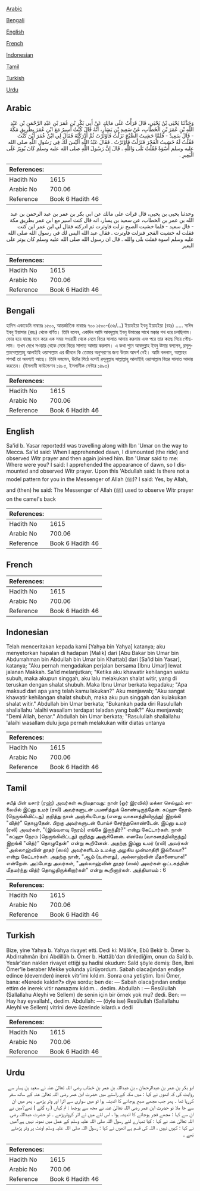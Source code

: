 [Arabic](#arabic)

[Bengali](#bengali)

[English](#english)

[French](#french)

[Indonesian](#indonesian)

[Tamil](#tamil)

[Turkish](#turkish)

[Urdu](#urdu)

## Arabic


<div dir="rtl" lang="ar" style={{fontSize:'larger',backgroundColor:'#f8f9fa',padding:20}}>
وَحَدَّثَنَا يَحْيَى بْنُ يَحْيَى، قَالَ قَرَأْتُ عَلَى مَالِكٍ عَنْ أَبِي بَكْرِ بْنِ عُمَرَ بْنِ عَبْدِ الرَّحْمَنِ بْنِ عَبْدِ اللَّهِ بْنِ عُمَرَ بْنِ الْخَطَّابِ، عَنْ سَعِيدِ بْنِ يَسَارٍ، أَنَّهُ قَالَ كُنْتُ أَسِيرُ مَعَ ابْنِ عُمَرَ بِطَرِيقِ مَكَّةَ - قَالَ سَعِيدٌ - فَلَمَّا خَشِيتُ الصُّبْحَ نَزَلْتُ فَأَوْتَرْتُ ثُمَّ أَدْرَكْتُهُ فَقَالَ لِي ابْنُ عُمَرَ أَيْنَ كُنْتَ فَقُلْتُ لَهُ خَشِيتُ الْفَجْرَ فَنَزَلْتُ فَأَوْتَرْتُ ‏.‏ فَقَالَ عَبْدُ اللَّهِ أَلَيْسَ لَكَ فِي رَسُولِ اللَّهِ صلى الله عليه وسلم أُسْوَةٌ فَقُلْتُ بَلَى وَاللَّهِ ‏.‏ قَالَ إِنَّ رَسُولَ اللَّهِ صلى الله عليه وسلم كَانَ يُوتِرُ عَلَى الْبَعِيرِ ‏.‏
</div>
<div style={{backgroundColor:'#f8f9fa',padding:20, marginBottom: 10}}><table> <thead> <tr> <th>References:</th> <th></th> </tr> </thead> <tbody><tr><td>Hadith No</td><td>1615</td></tr><tr><td>Arabic No</td><td>700.06</td></tr><tr><td>Reference</td><td>Book 6 Hadith 46</td></tr></tbody></table></div>


<div dir="rtl" lang="ar" style={{fontSize:'larger',backgroundColor:'#f8f9fa',padding:20}}>
وحدثنا يحيى بن يحيى، قال قرات على مالك عن ابي بكر بن عمر بن عبد الرحمن بن عبد الله بن عمر بن الخطاب، عن سعيد بن يسار، انه قال كنت اسير مع ابن عمر بطريق مكة - قال سعيد - فلما خشيت الصبح نزلت فاوترت ثم ادركته فقال لي ابن عمر اين كنت فقلت له خشيت الفجر فنزلت فاوترت . فقال عبد الله اليس لك في رسول الله صلى الله عليه وسلم اسوة فقلت بلى والله . قال ان رسول الله صلى الله عليه وسلم كان يوتر على البعير
</div>
<div style={{backgroundColor:'#f8f9fa',padding:20, marginBottom: 10}}><table> <thead> <tr> <th>References:</th> <th></th> </tr> </thead> <tbody><tr><td>Hadith No</td><td>1615</td></tr><tr><td>Arabic No</td><td>700.06</td></tr><tr><td>Reference</td><td>Book 6 Hadith 46</td></tr></tbody></table></div>

## Bengali


<div dir="ltr" lang="bn" style={{fontSize:'larger',backgroundColor:'#f8f9fa',padding:20}}>
হাদিস একাডেমি নাম্বারঃ ১৫০০, আন্তর্জাতিক নাম্বারঃ ৭০০ ১৫০০-(৩৬/...) ইয়াহইয়া ইবনু ইয়াহইয়া (রহঃ) ..... সাঈদ ইবনু ইয়াসার (রহঃ) থেকে বর্ণিত। তিনি বলেন, একদিন আমি আবদুল্লাহ ইবনু উমারের সাথে মক্কার পথ ধরে চলছিলাম। ভোর হয়ে যাচ্ছে মনে করে এক সময় সওয়ারী থেকে নেমে বিতর সালাত আদায় করলাম এবং পরে তার কাছে গিয়ে পৌছলাম। তখন দেখে সওয়ার থেকে নেমে বিতর সালাত আদায় করলাম। এ কথা শুনে আবদুল্লাহ ইবনু উমার বললেন, রসূলুল্লাহসাল্লাল্লাহু আলাইহি ওয়াসাল্লাম এর জীবনে কি তোমার অনুসরণের জন্য উত্তম আদর্শ নেই। আমি বললাম, আল্লাহর শপথ! তা অবশ্যই আছে। তিনি বললেন, উটের পিঠে বসেই রসূলুল্লাহ সাল্লাল্লাহু আলাইহি ওয়াসাল্লাম বিতর সালাত আদায় করতেন। (ইসলামী ফাউন্ডেশন ১৪৮৫, ইসলামীক সেন্টার ১৪৯৩)
</div>
<div style={{backgroundColor:'#f8f9fa',padding:20, marginBottom: 10}}><table> <thead> <tr> <th>References:</th> <th></th> </tr> </thead> <tbody><tr><td>Hadith No</td><td>1615</td></tr><tr><td>Arabic No</td><td>700.06</td></tr><tr><td>Reference</td><td>Book 6 Hadith 46</td></tr></tbody></table></div>

## English


<div dir="ltr" lang="en" style={{fontSize:'larger',backgroundColor:'#f8f9fa',padding:20}}>
Sa'id b. Yasar reported:I was travelling along with Ibn 'Umar on the way to Mecca. Sa'id said: When I apprehended dawn, I dismounted (the ride) and observed Witr prayer and then again joined him. Ibn 'Umar said to me: Where were you? I said: I apprehended the appearance of dawn, so I dismounted and observed Witr prayer. Upon this 'Abdullah said: Is there not a model pattern for you in the Messenger of Allah (ﷺ)? I said: Yes, by Allah, and (then) he said: The Messenger of Allah (ﷺ) used to observe Witr prayer on the camel's back
</div>
<div style={{backgroundColor:'#f8f9fa',padding:20, marginBottom: 10}}><table> <thead> <tr> <th>References:</th> <th></th> </tr> </thead> <tbody><tr><td>Hadith No</td><td>1615</td></tr><tr><td>Arabic No</td><td>700.06</td></tr><tr><td>Reference</td><td>Book 6 Hadith 46</td></tr></tbody></table></div>

## French


<div dir="ltr" lang="fr" style={{fontSize:'larger',backgroundColor:'#f8f9fa',padding:20}}>

</div>
<div style={{backgroundColor:'#f8f9fa',padding:20, marginBottom: 10}}><table> <thead> <tr> <th>References:</th> <th></th> </tr> </thead> <tbody><tr><td>Hadith No</td><td>1615</td></tr><tr><td>Arabic No</td><td>700.06</td></tr><tr><td>Reference</td><td>Book 6 Hadith 46</td></tr></tbody></table></div>

## Indonesian


<div dir="ltr" lang="id" style={{fontSize:'larger',backgroundColor:'#f8f9fa',padding:20}}>
Telah menceritakan kepada kami [Yahya bin Yahya] katanya; aku menyetorkan hapalan di hadapan [Malik] dari [Abu Bakar bin Umar bin Abdurrahman bin Abdullah bin Umar bin Khattab] dari [Sa'id bin Yasar], katanya; "Aku pernah mengadakan perjalan bersama [Ibnu Umar] lewat jalanan Makkah. Sa'id melanjutkan; "Ketika aku khawatir kehilangan waktu subuh, maka akupun singgah, aku lalu melakukan shalat witir, yang di teruskan dengan shalat shubuh. Maka Ibnu Umar berkata kepadaku; "Apa maksud dari apa yang telah kamu lakukan?" Aku menjawab; "Aku sangat khawatir kehilangan shalat shubuh, maka aku pun singgah dan kulakukan shalat witir." Abdullah bin Umar berkata; "Bukankah pada diri Rasulullah shallallahu 'alaihi wasallam terdapat teladan yang baik?" Aku menjawab; "Demi Allah, benar." Abdullah bin Umar berkata; "Rasulullah shallallahu 'alaihi wasallam dulu juga pernah melakukan witir diatas untanya
</div>
<div style={{backgroundColor:'#f8f9fa',padding:20, marginBottom: 10}}><table> <thead> <tr> <th>References:</th> <th></th> </tr> </thead> <tbody><tr><td>Hadith No</td><td>1615</td></tr><tr><td>Arabic No</td><td>700.06</td></tr><tr><td>Reference</td><td>Book 6 Hadith 46</td></tr></tbody></table></div>

## Tamil


<div dir="ltr" lang="ta" style={{fontSize:'larger',backgroundColor:'#f8f9fa',padding:20}}>
சயீத் பின் யசார் (ரஹ்) அவர்கள் கூறியதாவது: நான் (ஓர் இரவில்) மக்கா செல்லும் சாலையில் இப்னு உமர் (ரலி) அவர்களுடன் பயணித்துக் கொண்டிருந்தேன். சுப்ஹு நேரம் (நெருங்கிவிட்டது) குறித்து நான் அஞ்சியபோது (எனது வாகனத்திலிருந்து) இறங்கி "வித்ர்” தொழுதேன். பிறகு அவர்களுடன் போய்ச் சேர்ந்துகொண்டேன். இப்னு உமர் (ரலி) அவர்கள், "(இவ்வளவு நேரம்) எங்கே இருந்தீர்?" என்று கேட்டார்கள். நான் "சுப்ஹு நேரம் (நெருங்கிவிட்டது) குறித்து அஞ்சினேன். எனவே (வாகனத்திலிருந்து) இறங்கி "வித்ர்” தொழுதேன்" என்று கூறினேன். அதற்கு இப்னு உமர் (ரலி) அவர்கள் "அல்லாஹ்வின் தூதர் (ஸல்) அவர்களிடம் உமக்கு அழகிய முன்மாதிரி இல்லையா?" என்று கேட்டார்கள். அதற்கு நான், "ஆம் (உள்ளது), அல்லாஹ்வின் மீதாணையாக!" என்றேன். அப்போது அவர்கள், "அல்லாஹ்வின் தூதர் (ஸல்) அவர்கள் ஒட்டகத்தின் மீதமர்ந்து வித்ர் தொழுதிருக்கிறார்கள்" என்று கூறினார்கள். அத்தியாயம் : 6
</div>
<div style={{backgroundColor:'#f8f9fa',padding:20, marginBottom: 10}}><table> <thead> <tr> <th>References:</th> <th></th> </tr> </thead> <tbody><tr><td>Hadith No</td><td>1615</td></tr><tr><td>Arabic No</td><td>700.06</td></tr><tr><td>Reference</td><td>Book 6 Hadith 46</td></tr></tbody></table></div>

## Turkish


<div dir="ltr" lang="tr" style={{fontSize:'larger',backgroundColor:'#f8f9fa',padding:20}}>
Bize, yine Yahya b. Yahya rivayet etti. Dedi ki: Mâlik'e, Ebû Bekir b. Ömer b. Abdirrahmân ibni Abdillâh b. Ömer b. Hattâb'dan dinlediğim, onun da Saîd b. Yesâr'dan naklen rivayet ettiği şu hadîsi okudum: Saîd şöyle demiş: Ben, İbni Ömer'le beraber Mekke yolunda yürüyordum. Sabah olacağından endişe edince (devemden) inerek vitr'imi kıldım. Sonra ona yetiştim. İbni Ömer, bana: «Nerede kaldın?» diye sordu; ben de: — Sabah olacağından endişe ettim de inerek vitir namazımı kıldım... dedim. Abdullah : — Resûlullah (Sallallahu Aleyhi ve Sellem) de senin için bir örnek yok mu? dedi. Ben: — Hay hay eyvallah!., dedim. Abdullah: — (öyle ise) Resûlullah (Sallallahu Aleyhi ve Sellem) vitrini deve üzerinde kılardı.» dedi
</div>
<div style={{backgroundColor:'#f8f9fa',padding:20, marginBottom: 10}}><table> <thead> <tr> <th>References:</th> <th></th> </tr> </thead> <tbody><tr><td>Hadith No</td><td>1615</td></tr><tr><td>Arabic No</td><td>700.06</td></tr><tr><td>Reference</td><td>Book 6 Hadith 46</td></tr></tbody></table></div>

## Urdu


<div dir="rtl" lang="ur" style={{fontSize:'larger',backgroundColor:'#f8f9fa',padding:20}}>
ابو بکر بن عمر بن عبدالرحمان ، بن عبداللہ بن عمر بن خطاب رضی اللہ تعالیٰ عنہ نے سعید بن یسار سے روایت کی کہ انھوں نے کہا : میں مکہ کے راستے میں حضرت ابن عمر رضی اللہ تعالیٰ عنہ کے ساتھ سفر کررہا تھا ۔ پھر جب مجھے صبح ہوجانے کا اندیشہ ہوا تو میں سواری سے اترا اور وتر پڑھے ، پھر میں ان سے جا ملا تو حضرت ابن عمر رضی اللہ تعالیٰ عنہ نے مجھ سے پوچھا : تم کہاں ( رہ گئے ) تھے؟میں نے ان سے کہا : مجھے فجر ہوجانے کا اندیشہ ہوا ، اس لئے میں نے اتر کروترپڑھے ۔ تو حضرت عبداللہ رضی اللہ تعالیٰ عنہ نے کہا : کیا تمہارے لئے رسول اللہ صلی اللہ علیہ وسلم کے عمل میں نمونہ نہیں ہے؟میں نے کہا : کیوں نہیں ، اللہ کی قسم ہے انھوں نے کہا : رسول اللہ صلی اللہ علیہ وسلم اونٹ پر وتر پڑھتے تھے ۔
</div>
<div style={{backgroundColor:'#f8f9fa',padding:20, marginBottom: 10}}><table> <thead> <tr> <th>References:</th> <th></th> </tr> </thead> <tbody><tr><td>Hadith No</td><td>1615</td></tr><tr><td>Arabic No</td><td>700.06</td></tr><tr><td>Reference</td><td>Book 6 Hadith 46</td></tr></tbody></table></div>